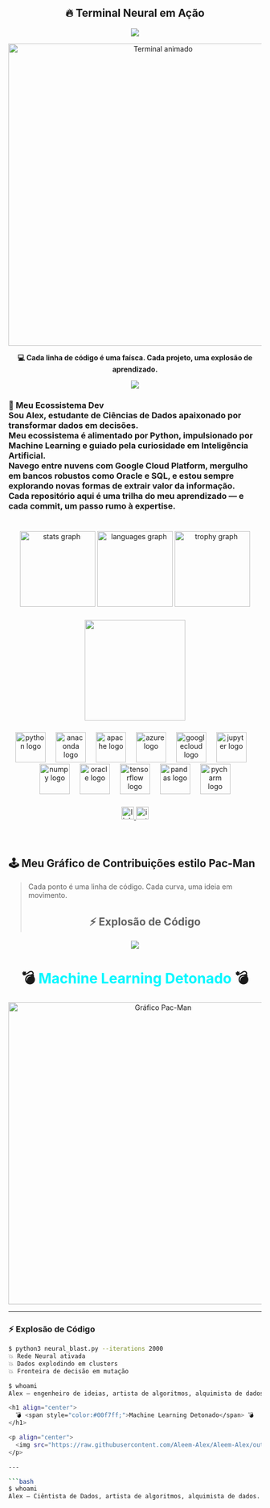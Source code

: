 <h2 align="center">🔥 Terminal Neural em Ação</h2>

<p align="center">
  <img src="https://readme-typing-svg.demolab.com?font=Fira+Code&size=22&pause=1000&color=00F7FF&center=true&vCenter=true&width=600&lines=$+python3+neural_blast.py+--iterations+2000;💥+Rede+Neural+ativada;💥+Dados+explodindo+em+insights;💥+Fronteira+de+decisão+em+mutação" />
</p>

<p align="center">
  <img src="https://media4.giphy.com/media/v1.Y2lkPTc5MGI3NjExMWlsNjNvdnpjZ25iZHptYTJ5emVzYzdtMGUybzU0dTF5Yzcza2RjcSZlcD12MV9pbnRlcm5hbF9naWZfYnlfaWQmY3Q9Zw/L3Vca26EaTIEU/giphy.gif" width="600" alt="Terminal animado" />
</p>

<p align="center">
  <strong>💻 Cada linha de código é uma faísca. Cada projeto, uma explosão de aprendizado.</strong>
</p>


<p align="center">
  <img src="https://readme-typing-svg.demolab.com?font=Fira+Code&size=22&pause=1000&color=00F7FF&center=true&vCenter=true&width=600&lines=$+python3+neural_blast.py+--iterations+2000;💥+Rede+Neural+ativada;💥+Dados+explodindo+em+insights;💥+Fronteira+de+decisão+em+mutação" />
</p>

###

<h3 align="left">🌱 Meu Ecossistema Dev<br>Sou Alex, estudante de Ciências de Dados apaixonado por transformar dados em decisões.<br>Meu ecossistema é alimentado por Python, impulsionado por Machine Learning e guiado pela curiosidade em Inteligência Artificial.<br>Navego entre nuvens com Google Cloud Platform, mergulho em bancos robustos como Oracle e SQL, e estou sempre explorando novas formas de extrair valor da informação.<br>Cada repositório aqui é uma trilha do meu aprendizado — e cada commit, um passo rumo à expertise.</h3>

###

<br clear="both">

<div align="center">
  <img src="https://github-readme-stats.vercel.app/api?username=Alexnp-dev&hide_title=false&hide_rank=false&show_icons=true&include_all_commits=true&count_private=true&disable_animations=false&theme=merko&locale=en&hide_border=false&order=1&custom_title=Mapa%20de%20Evolu%C3%A7%C3%A3o" height="150" alt="stats graph"  />
  <img src="https://github-readme-stats.vercel.app/api/top-langs?username=Alexnp-dev&locale=en&hide_title=false&layout=compact&card_width=320&langs_count=5&theme=merko&hide_border=false&order=2&custom_title=Meu%20Ecossistema%20Dev" height="150" alt="languages graph"  />
  <img src="https://github-profile-trophy.vercel.app?username=Alexnp-dev&theme=dracula&column=-1&row=1&margin-w=8&margin-h=8&no-bg=false&no-frame=false&order=4" height="150" alt="trophy graph"  />
</div>

###

<div align="center">
  <img height="200" src="https://media.giphy.com/media/v1.Y2lkPTc5MGI3NjExdHlmbHZ0emxycHU5ZzloeTcxeXhtdnR1cXJ2aDNnNHA3aGljbmhyMCZlcD12MV9naWZzX3NlYXJjaCZjdD1n/bGgsc5mWoryfgKBx1u/giphy.gif"  />
</div>

###

<div align="center">
  <img src="https://skillicons.dev/icons?i=py" height="60" alt="python logo"  />
  <img width="12" />
  <img src="https://cdn.jsdelivr.net/gh/devicons/devicon/icons/anaconda/anaconda-original.svg" height="60" alt="anaconda logo"  />
  <img width="12" />
  <img src="https://cdn.jsdelivr.net/gh/devicons/devicon/icons/apache/apache-original.svg" height="60" alt="apache logo"  />
  <img width="12" />
  <img src="https://cdn.jsdelivr.net/gh/devicons/devicon/icons/azure/azure-original.svg" height="60" alt="azure logo"  />
  <img width="12" />
  <img src="https://cdn.jsdelivr.net/gh/devicons/devicon/icons/googlecloud/googlecloud-original.svg" height="60" alt="googlecloud logo"  />
  <img width="12" />
  <img src="https://cdn.jsdelivr.net/gh/devicons/devicon/icons/jupyter/jupyter-original.svg" height="60" alt="jupyter logo"  />
  <img width="12" />
  <img src="https://cdn.jsdelivr.net/gh/devicons/devicon/icons/numpy/numpy-original.svg" height="60" alt="numpy logo"  />
  <img width="12" />
  <img src="https://cdn.jsdelivr.net/gh/devicons/devicon/icons/oracle/oracle-original.svg" height="60" alt="oracle logo"  />
  <img width="12" />
  <img src="https://cdn.jsdelivr.net/gh/devicons/devicon/icons/tensorflow/tensorflow-original.svg" height="60" alt="tensorflow logo"  />
  <img width="12" />
  <img src="https://cdn.jsdelivr.net/gh/devicons/devicon/icons/pandas/pandas-original.svg" height="60" alt="pandas logo"  />
  <img width="12" />
  <img src="https://cdn.jsdelivr.net/gh/devicons/devicon/icons/pycharm/pycharm-original.svg" height="60" alt="pycharm logo"  />
</div>

###

<div align="center">
  <a href="www.linkedin.com/in/alex-nascimento2025" target="_blank">
    <img src="https://img.shields.io/static/v1?message=LinkedIn&logo=linkedin&label=&color=0077B5&logoColor=white&labelColor=&style=for-the-badge" height="25" alt="linkedin logo"  />
  </a>
  <a href="https://www.instagram.com/alex.nasc.official?igsh=MWx5OTdueGdqaGltdw==" target="_blank">
    <img src="https://img.shields.io/static/v1?message=Instagram&logo=instagram&label=&color=E4405F&logoColor=white&labelColor=&style=for-the-badge" height="25" alt="instagram logo"  />
  </a>
</div>

###

<br clear="both">

## 🕹️ Meu Gráfico de Contribuições estilo Pac-Man
> Cada ponto é uma linha de código. Cada curva, uma ideia em movimento.
>
> <h2 align="center">⚡ Explosão de Código</h2>

<p align="center">
  <img src="https://readme-typing-svg.demolab.com?font=Fira+Code&size=22&pause=1000&color=00F7FF&center=true&vCenter=true&width=700&lines=$+python3+neural_blast.py+--iterations+2000;💥+Rede+Neural+ativada;💥+Dados+explodindo+em+clusters;💥+Fronteira+de+decisão+em+mutação;$+whoami;Alex+—+engenheiro+de+ideias,+artista+de+algoritmos,+alquimista+de+dados" />
</p>

<h1 align="center">
  💣 <span style="color:#00f7ff;">Machine Learning Detonado</span> 💣
</h1>

<p align="center">
  <img src="https://raw.githubusercontent.com/Aleem-Alex/Aleem-Alex/output/pacman-contribution-graph-dark.svg" width="600" alt="Gráfico Pac-Man">
</p>

---

### ⚡ Explosão de Código

```bash
$ python3 neural_blast.py --iterations 2000
💥 Rede Neural ativada
💥 Dados explodindo em clusters
💥 Fronteira de decisão em mutação

$ whoami
Alex — engenheiro de ideias, artista de algoritmos, alquimista de dados.

<h1 align="center">
  💣 <span style="color:#00f7ff;">Machine Learning Detonado</span> 💣
</h1>

<p align="center">
  <img src="https://raw.githubusercontent.com/Aleem-Alex/Aleem-Alex/output/pacman-contribution-graph-dark.svg" width="600" alt="Gráfico Pac-Man">
</p>

---

```bash
$ whoami
Alex — Ciêntista de Dados, artista de algoritmos, alquimista de dados.
